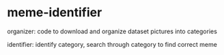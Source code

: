 # meme-identifier

organizer: code to download and organize dataset pictures into categories

identifier: identify category, search through category to find correct meme
